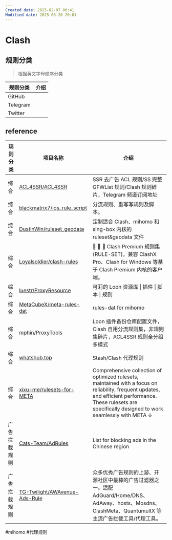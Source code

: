 ```yaml
---
Created date: 2025-02-07 00:41
Modified date: 2025-08-20 20:01
---
```

# Clash

## 规则分类

> 根据英文字母顺序分类

| 规则分类     | 介绍  |
| -------- | --- |
| GitHub   |     |
| Telegram |     |
| Twitter  |     |

## reference

| 规则分类   | 项目名称                                                                                                       | 介绍                                                                                                                                                                                                           |
| ------ | ---------------------------------------------------------------------------------------------------------- | ------------------------------------------------------------------------------------------------------------------------------------------------------------------------------------------------------------ |
| 综合     | [ACL4SSR/ACL4SSR](https://github.com/ACL4SSR/ACL4SSR/tree/master/Clash)                                    | SSR 去广告 ACL 规则/SS 完整 GFWList 规则/Clash 规则碎片，Telegram 频道订阅地址                                                                                                                                                          |
| 综合     | [blackmatrix7/ios_rule_script](https://github.com/blackmatrix7/ios_rule_script/tree/master/rule/Clash)     | 分流规则、重写写规则及脚本。                                                                                                                                                                                               |
| 综合     | [DustinWin/ruleset_geodata](https://github.com/DustinWin/ruleset_geodata)                                  | 定制适合 Clash、mihomo 和 sing-box 内核的 ruleset&geodata 文件                                                                                                                                                          |
| 综合     | [Loyalsoldier/clash-rules](https://github.com/Loyalsoldier/clash-rules)                                    | 🦄️ 🎃 👻 Clash Premium 规则集 (RULE-SET)，兼容 ClashX Pro、Clash for Windows 等基于 Clash Premium 内核的客户端。                                                                                                             |
| 综合     | [luestr/ProxyResource](https://github.com/luestr/ProxyResource/blob/main/Resource/Markdown/Rule/README.md) | 可莉的 Loon 资源库 \| 插件 \| 脚本 \| 规则                                                                                                                                                                                 |
| 综合     | [MetaCubeX/meta-rules-dat](https://github.com/MetaCubeX/meta-rules-dat)                                    | rules-dat for mihomo                                                                                                                                                                                         |
| 综合     | [mphin/ProxyTools](https://github.com/mphin/proxy_tools/tree/main/rules)                                   | Loon 插件备份仓库配置文件，Clash 自用分流规则集，非规则集碎片，ACL4SSR 规则全分组多模式                                                                                                                                                           |
| 综合     | [whatshub.top](https://whatshub.top/strule)                                                                | Stash/Clash 代理规则                                                                                                                                                                                             |
| 综合     | [xixu-me/rulesets-for-META](https://github.com/xixu-me/rulesets-for-META)                                  | Comprehensive collection of optimized rulesets, maintained with a focus on reliability, frequent updates, and efficient performance. These rulesets are specifically designed to work seamlessly with META ↓ |
| 广告拦截规则 | [Cats-Team/AdRules](https://github.com/Cats-Team/AdRules)                                                  | List for blocking ads in the Chinese region                                                                                                                                                                  |
| 广告拦截规则 | [TG-Twilight/AWAvenue-Ads-Rule](https://github.com/TG-Twilight/AWAvenue-Ads-Rule)                          | 众多优秀广告规则的上游、开源社区中最棒的广告过滤器之一。适配 AdGuard/Home/DNS、AdAway、hosts、Mosdns、ClashMeta、QuantumultX 等主流广告拦截工具/代理工具。                                                                                                      |

#mihomo #代理规则